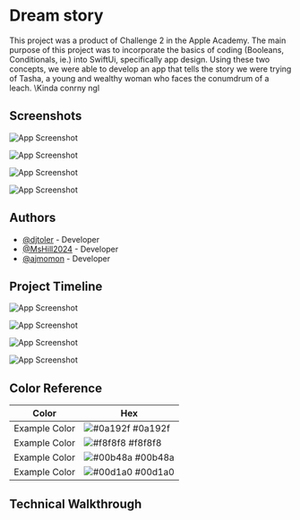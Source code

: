 # Dream story

This project was a product of Challenge 2 in the Apple Academy. The main purpose of this project was to incorporate the basics of coding (Booleans, Conditionals, ie.) into SwiftUi, specifically app design. Using these two concepts, we were able to develop an app that tells the story we were trying of Tasha, a young and wealthy woman who faces the conumdrum of a leach. \Kinda conrny ngl

## Screenshots

![App Screenshot](https://via.placeholder.com/468x300?text=App+Screenshot+Here) 

![App Screenshot](https://via.placeholder.com/468x300?text=App+Screenshot+Here)


![App Screenshot](https://via.placeholder.com/468x300?text=App+Screenshot+Here)

![App Screenshot](https://via.placeholder.com/468x300?text=App+Screenshot+Here)

## Authors

- [@djtoler](https://www.github.com/octokatherine) - Developer
- [@MsHill2024](https://github.com/MsHill2024) - Developer
- [@ajmomon](https://github.com/ajmomon) - Developer

## Project Timeline
![App Screenshot](https://via.placeholder.com/468x300?text=App+Screenshot+Here)

![App Screenshot](https://via.placeholder.com/468x300?text=App+Screenshot+Here)

![App Screenshot](https://via.placeholder.com/468x300?text=App+Screenshot+Here)

![App Screenshot](https://via.placeholder.com/468x300?text=App+Screenshot+Here)
## Color Reference

| Color             | Hex                                                                |
| ----------------- | ------------------------------------------------------------------ |
| Example Color | ![#0a192f](https://via.placeholder.com/10/0a192f?text=+) #0a192f |
| Example Color | ![#f8f8f8](https://via.placeholder.com/10/f8f8f8?text=+) #f8f8f8 |
| Example Color | ![#00b48a](https://via.placeholder.com/10/00b48a?text=+) #00b48a |
| Example Color | ![#00d1a0](https://via.placeholder.com/10/00b48a?text=+) #00d1a0 |


## Technical Walkthrough

